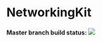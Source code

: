 # NetworkingKit

#### Master branch build status: ![](https://travis-ci.org/NanDotWang/NetworkingKit.svg?branch=master)
